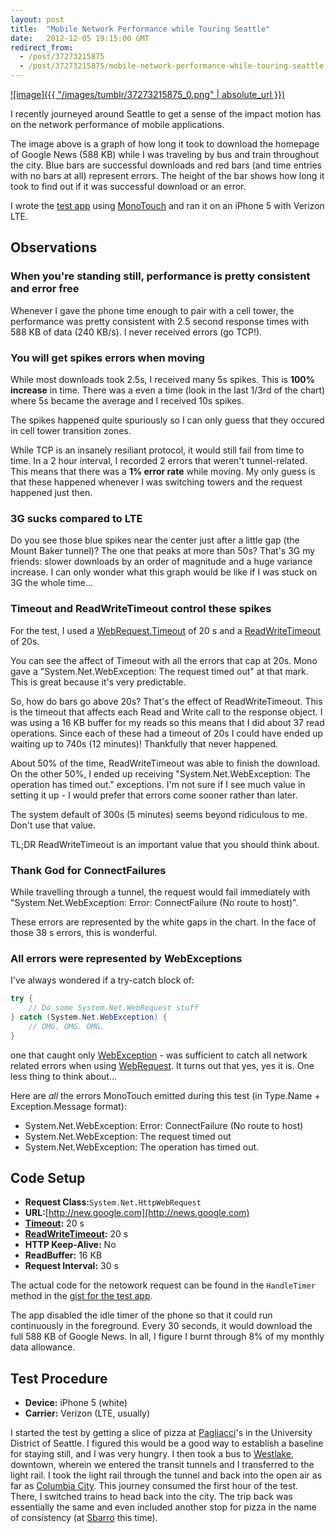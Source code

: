 ```yaml
---
layout: post
title:  "Mobile Network Performance while Touring Seattle"
date:   2012-12-05 19:15:00 GMT
redirect_from:
  - /post/37273215875
  - /post/37273215875/mobile-network-performance-while-touring-seattle
---
```




[![image]({{ "/images/tumblr/37273215875_0.png" | absolute_url }})](https://dl.dropbox.com/u/6908183/Blog/Images/Results%402x.png)

I recently journeyed around Seattle to get a sense of the impact motion has on the network performance of mobile applications.

The image above is a graph of how long it took to download the homepage of Google News (588 KB) while I was traveling by bus and train throughout the city. Blue bars are successful downloads and red bars (and time entries with no bars at all) represent errors. The height of the bar shows how long it took to find out if it was successful download or an error.

I wrote the [test app](https://gist.github.com/4210793) using [MonoTouch](http://xamarin.com) and ran it on an iPhone 5 with Verizon LTE.


## Observations



### When you're standing still, performance is pretty consistent and error free


Whenever I gave the phone time enough to pair with a cell tower, the performance was pretty consistent with 2.5 second response times with 588 KB of data (240 KB/s). I never received errors (go TCP!).


### You will get spikes errors when moving


While most downloads took 2.5s, I received many 5s spikes. This is **100% increase** in time. There was a even a time (look in the last 1/3rd of the chart) where 5s became the average and I received 10s spikes.

The spikes happened quite spuriously so I can only guess that they occured in cell tower transition zones.

While TCP is an insanely resiliant protocol, it would still fail from time to time. In a 2 hour interval, I recorded 2 errors that weren't tunnel-related. This means that there was a **1% error rate** while moving. My only guess is that these happened whenever I was switching towers and the request happened just then.


### 3G sucks compared to LTE


Do you see those blue spikes near the center just after a little gap (the Mount Baker tunnel)? The one that peaks at more than 50s? That's 3G my friends: slower downloads by an order of magnitude and a huge variance increase. I can only wonder what this graph would be like if I was stuck on 3G the whole time...


### Timeout and ReadWriteTimeout control these spikes


For the test, I used a [WebRequest.Timeout](http://msdn.microsoft.com/en-us/library/system.net.httpwebrequest.timeout.aspx) of 20 s and a [ReadWriteTimeout](http://msdn.microsoft.com/en-us/library/system.net.httpwebrequest.readwritetimeout.aspx) of 20s.

You can see the affect of Timeout with all the errors that cap at 20s. Mono gave a "System.Net.WebException: The request timed out" at that mark. This is great because it's very predictable.

So, how do bars go above 20s? That's the effect of ReadWriteTimeout. This is the timeout that affects each Read and Write call to the response object. I was using a 16 KB buffer for my reads so this means that I did about 37 read operations. Since each of these had a timeout of 20s I could have ended up waiting up to 740s (12 minutes)! Thankfully that never happened.

About 50% of the time, ReadWriteTimeout was able to finish the download. On the other 50%, I ended up receiving "System.Net.WebException: The operation has timed out." exceptions. I'm not sure if I see much value in setting it up - I would prefer that errors come sooner rather than later.

The system default of 300s (5 minutes) seems beyond ridiculous to me. Don't use that value.

TL;DR ReadWriteTimeout is an important value that you should think about.


### Thank God for ConnectFailures


While travelling through a tunnel, the request would fail immediately with "System.Net.WebException: Error: ConnectFailure (No route to host)".

These errors are represented by the white gaps in the chart. In the face of those 38 s errors, this is wonderful.


### All errors were represented by WebExceptions


I've always wondered if a try-catch block of:

```csharp
try {
    // Do some System.Net.WebRequest stuff
} catch (System.Net.WebException) {
    // OMG. OMG. OMG.
}
```


one that caught only [WebException](http://msdn.microsoft.com/en-us/library/system.net.webexception.aspx) - was sufficient to catch all network related errors when using [WebRequest](http://msdn.microsoft.com/en-us/library/system.net.webrequest.aspx). It turns out that yes, yes it is. One less thing to think about...

Here are *all* the errors MonoTouch emitted during this test (in Type.Name + Exception.Message format):

* System.Net.WebException: Error: ConnectFailure (No route to host)
* System.Net.WebException: The request timed out
* System.Net.WebException: The operation has timed out.


## Code Setup


* **Request Class:**`System.Net.HttpWebRequest`
* **URL:**[http://new.google.com](http://news.google.com)
* **[Timeout](http://msdn.microsoft.com/en-us/library/system.net.httpwebrequest.timeout.aspx):** 20 s
* **[ReadWriteTimeout](http://msdn.microsoft.com/en-us/library/system.net.httpwebrequest.readwritetimeout.aspx):** 20 s
* **HTTP Keep-Alive:** No
* **ReadBuffer:** 16 KB
* **Request Interval:** 30 s

The actual code for the netowork request can be found in the `HandleTimer` method in the [gist for the test app](https://gist.github.com/4210793#L98).

The app disabled the idle timer of the phone so that it could run continuously in the foreground. Every 30 seconds, it would download the full 588 KB of Google News. In all, I figure I burnt through 8% of my monthly data allowance.


## Test Procedure


* **Device:** iPhone 5 (white)
* **Carrier:** Verizon (LTE, usually)

I started the test by getting a slice of pizza at [Pagliacci](https://maps.google.com/maps?q=4529+University+Way+NE+Seattle,+WA+98105&hl=en&sll=47.775216,-122.310617&sspn=0.007153,0.010343&hnear=4529+University+Way+NE,+Seattle,+Washington+98105&t=m&z=17)'s in the University District of Seattle. I figured this would be a good way to establish a baseline for staying still, and I was very hungry. I then took a bus to [Westlake](http://www.soundtransit.org/Rider-Guide/Westlake-Station.xml), downtown, wherein we entered the transit tunnels and I transferred to the light rail. I took the light rail through the tunnel and back into the open air as far as [Columbia City](http://www.soundtransit.org/Rider-Guide/Columbia-City-Station.xml). This journey consumed the first hour of the test. There, I switched trains to head back into the city. The trip back was essentially the same and even included another stop for pizza in the name of consistency (at [Sbarro](https://maps.google.com/maps?q=400+PINE+ST.+%23332,SEATTLE,WA,98101) this time).
